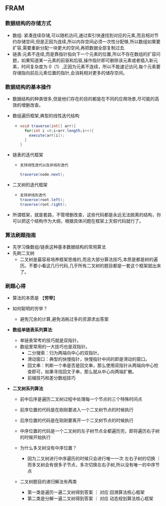 ## FRAM

### 数据结构的存储方式

- 数组: 紧凑连续存储,可以随机访问,通过索引快速找到对应的元素,而且相对节约存储空间,但是正因为连续,所以内存空间必须一次性分配够,所以数组如果要扩容,需要重新分配一块更大的空间,再把数据全部复制过去.
- 链表:元素不连续,而是靠指针指向下一个元素的位置,所以不存在数组的扩容问题，如果知道某一元素的前驱和后驱,操作指针即可删除该元素或者插入新元素，时间复杂度为 0（1）,正因为元素不连续，所以不能速记访问,每个元素要存储指向前后元素位置的指针,会消耗相对更多的储存空间。

### 数据结构的基本操作

- 数据结构的种类很多,但是他们存在的目的都是在不同的应用场景,尽可能的高效的增删改查。

- 数组遍历框架,典型的线性迭代结构

  - ```java
    void traverse(int[] arr){
      for(int i =0;i<arr.length;i++){
        execute(arr[i]);
      }
    }
    ```

- 链表的迭代框架

  - ```java
    支持线性迭代以及非线形迭代
      
    traverse(node.next);  
    ```

- 二叉树的迭代框架

  - ```java
    支持非线形迭代
    traverse(root.left);
    traverse(root.right);
    ```

- 所谓框架，就是套路，不管增删改查，这些代码都是永远无法脱离的结构，你可以把这个结构作为大纲，根据具体问题在框架上天假代码就行了。

### 算法刷题指南

- 先学习像数组/链表这种基本数据结构的常用算法
- 先刷二叉树
  - 二叉树是最容易培养框架思维的,而且大部分算法技巧,本质是都是树的遍历。不要小看这几行代码,几乎所有二叉树的题目都是一套这个框架就出来了。

### 刷题心得

- 算法的本质是  【**穷举**】

- 如何聪明的穷举？
  - 避免冗余的计算,避免消耗过多的资源求出答案

- **数组单链表系列算法**:
  - 单链表常考的技巧就是双指针。
  - 数组里常用的一大技巧也是双指针。
    - 二分搜索：归为两端向中心的双指针。
    - 滑动窗口：典型的快慢指针，快慢指针中间的即是滑动的窗口。
    - 回文串：判断一个串是否是回文串，那么使用双指针从两端向中心检查即可，如果寻找回文子串，那么就从中心向两端扩散。
    - 前缀技巧和差分数组技巧

- **二叉树系列算法**
  - 前中后序是遍历二叉树过程中处理每一个节点的三个特殊时间点
  
  - 前序位置的代码是在刚刚要进入一个二叉树节点的时候执行
  
  - 后序位置的代码是在刚刚要离开一个二叉树节点的时候执行
  
  - 中序位置的代码是一个二叉树的左子树节点全都遍历完，即将遍历右子树的时候开始执行
  
  - 为什么多叉树没有中序位置？ 
  
    - 因为二叉树进行中序遍历的时候只会进行唯一一次 左右子树的切换 ｜而多叉树会有很多子节点，多次切换左右子树,所以没有唯一的中序节点
  
  - 二叉树题目的递归解法有两类
  
    - 第一类是遍历一遍二叉树得到答案     ｜ 对应  回溯算法核心框架
    - 第二类是分解一遍二叉树得到答案     ｜ 对应  动态规划算法核心框架
  
    